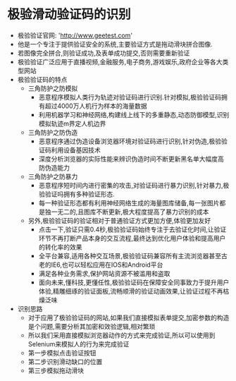 # 极验滑动验证码的识别
- 极验验证官网: 'http://www.geetest.com'
- 他是一个专注于提供验证安全的系统,主要验证方式是拖动滑块拼合图像.
- 若图像完全拼合,则验证成功,及表单成功提交,否则需要重新验证
- 极验验证广泛应用于直播视频,金融服务,电子商务,游戏娱乐,政府企业等各大类型网站
- 极验验证码的特点
    - 三角防护之防模拟
        - 恶意程序模拟人类行为轨迹对验证码进行识别.针对模拟,极验验证码拥有超过4000万人机行为样本的海量数据
        - 利用机器学习和神经网络,构建线上线下的多重静态,动态防御模型,识别模拟轨迹m界定人机边界
    - 三角防护之防伪造
        - 恶意程序通过伪造设备浏览器环境对验证码进行识别,针对伪造,极验验证码利用设备基因技术
        - 深度分析浏览器的实际性能来辨识伪造时间不断更新黑名单大幅度高防伪造能力
    - 三角防护之防暴力
        - 恶意程序短时间内进行密集的攻击,对验证码进行暴力识别,针对暴力,极验验证吗拥有多种验证形态.
        - 每一种验证形态都有利用神经网络生成的海量图库储备,每一张图片都是独一无二的,且图库不断更新,极大程度提高了暴力识别的成本
    - 另外,极验验证码的验证相对于普通验证方式更加方便,体验更加友好
        - 点击一下,验证只需0.4秒,极验验证码始终专注于去验证化时间,让验证环节不再打断产品本身的交互流程,最终达到优化用户体验和提高用户的转化率的效果
        - 全平台兼容,适用各种交互场景,极验验证码兼容所有主流浏览器甚至古老的IE6,也可以轻松应用在IOS和Android平台
        - 满足各种业务需求,保护网站资源不被滥用和盗取
        - 面向未来,懂科技,更懂任性,极验验证码在保障安全同事致力于提升用户体验,精雕细琢的验证面板,流畅顺滑的验证动画效果,让验证过程不再枯燥泛味
- 识别思路
    - 对于应用了极验验证码的网站,如果我们直接模拟表单提交,加密参数的构造是个问题,需要分析其加密和效验逻辑,相对繁琐
    - 所以我们采用直接模拟浏览器动作的方式来完成验证,所以可以使用到Selenium来模拟人的行为来完成验证
    - 第一步模拟点击验证按钮
    - 第二步识别滑动缺口的位置
    - 第三步模拟拖动滑块